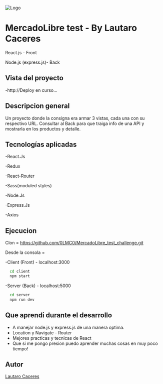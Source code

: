 
![Logo](https://www.ashoka.org/sites/default/files/styles/4_10_width_desktop/public/5eab896f44de35c7fc0c89ab275b85e299455ad4_casestudy_mercadolibre_thumbnail_522x300.png?itok=rUoYRYXF)


# MercadoLibre test - By Lautaro Caceres

React.js - Front

Node.js (express.js)- Back 

## Vista del proyecto

-http://Deploy en curso...


## Descripcion general

Un proyecto donde la consigna era armar 3 vistas, cada una con su respectivo URL.
Consultar al Back para que traiga info de una API y mostrarla en los productos y detalle. 
## Tecnologías aplicadas

-React.Js

-Redux

-React-Router

-Sass(moduled styles)

-Node.Js

-Express.Js

-Axios

## Ejecucion

Clon = https://github.com/0LMC0/MercadoLibre_test_challenge.git

Desde la consola =

-Client (Front) - localhost:3000

```bash
  cd client
  npm start
```
-Server (Back) - localhost:5000

```bash
  cd server
  npm run dev
```
    
## Que aprendi durante el desarrollo

 - A manejar node.js y express.js de una manera optima.
 - Location y Navigate - Router
 - Mejores practicas y tecnicas de React
 - Que si me pongo presion puedo aprender muchas cosas en muy poco tiempo!


## Autor

[Lautaro Caceres](https://www.github.com/0LMC0)

